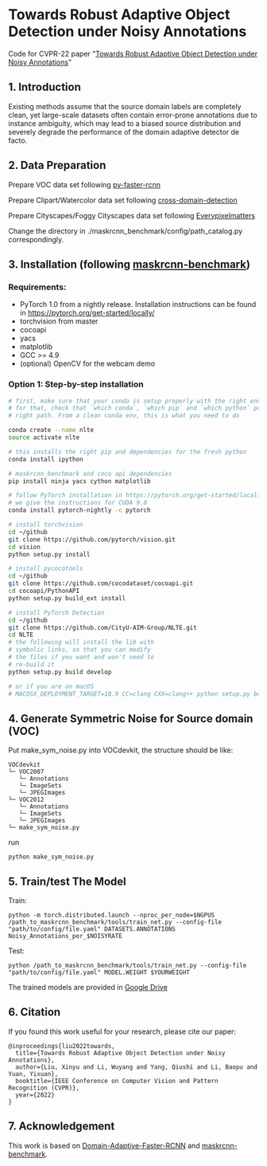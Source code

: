 # Towards Robust Adaptive Object Detection under Noisy Annotations
Code for CVPR-22 paper "[Towards Robust Adaptive Object Detection under Noisy Annotations](https://github.com/CityU-AIM-Group/NLTE)"

## 1. Introduction
Existing methods assume that the source domain labels are completely clean, yet large-scale datasets often contain error-prone annotations due to instance ambiguity, which may lead to a biased source distribution and severely degrade the performance of the domain adaptive detector de facto.

## 2. Data Preparation

Prepare VOC data set following [py-faster-rcnn](https://github.com/rbgirshick/py-faster-rcnn#beyond-the-demo-installation-for-training-and-testing-models)

Prepare Clipart/Watercolor data set following [cross-domain-detection](https://github.com/naoto0804/cross-domain-detection/tree/master/datasets)

Prepare Cityscapes/Foggy Cityscapes data set following [Everypixelmatters](https://github.com/chengchunhsu/EveryPixelMatters#dataset)

Change the directory in ./maskrcnn_benchmark/config/path_catalog.py correspondingly.

## 3. Installation (following [maskrcnn-benchmark](https://github.com/facebookresearch/maskrcnn-benchmark))

### Requirements:
- PyTorch 1.0 from a nightly release. Installation instructions can be found in https://pytorch.org/get-started/locally/
- torchvision from master
- cocoapi
- yacs
- matplotlib
- GCC >= 4.9
- (optional) OpenCV for the webcam demo


### Option 1: Step-by-step installation

```bash
# first, make sure that your conda is setup properly with the right environment
# for that, check that `which conda`, `which pip` and `which python` points to the
# right path. From a clean conda env, this is what you need to do

conda create --name nlte
source activate nlte

# this installs the right pip and dependencies for the fresh python
conda install ipython

# maskrcnn_benchmark and coco api dependencies
pip install ninja yacs cython matplotlib

# follow PyTorch installation in https://pytorch.org/get-started/locally/
# we give the instructions for CUDA 9.0
conda install pytorch-nightly -c pytorch

# install torchvision
cd ~/github
git clone https://github.com/pytorch/vision.git
cd vision
python setup.py install

# install pycocotools
cd ~/github
git clone https://github.com/cocodataset/cocoapi.git
cd cocoapi/PythonAPI
python setup.py build_ext install

# install PyTorch Detection
cd ~/github
git clone https://github.com/CityU-AIM-Group/NLTE.git
cd NLTE
# the following will install the lib with
# symbolic links, so that you can modify
# the files if you want and won't need to
# re-build it
python setup.py build develop

# or if you are on macOS
# MACOSX_DEPLOYMENT_TARGET=10.9 CC=clang CXX=clang++ python setup.py build develop
```

## 4. Generate Symmetric Noise for Source domain (VOC)

Put make_sym_noise.py into VOCdevkit, the structure should be like:
```
VOCdevkit
└─ VOC2007
   └─ Annotations
   └─ ImageSets
   └─ JPEGImages
└─ VOC2012
   └─ Annotations
   └─ ImageSets
   └─ JPEGImages
└─ make_sym_noise.py
```
run 
```
python make_sym_noise.py
```

## 5. Train/test The Model

Train:
```
python -m torch.distributed.launch --nproc_per_node=$NGPUS /path_to_maskrcnn_benchmark/tools/train_net.py --config-file "path/to/config/file.yaml" DATASETS.ANNOTATIONS Noisy_Annotations_per_$NOISYRATE
```
Test:
```
python /path_to_maskrcnn_benchmark/tools/train_net.py --config-file "path/to/config/file.yaml" MODEL.WEIGHT $YOURWEIGHT
```
The trained models are provided in [Google Drive](https://drive.google.com/drive/folders/1Yq4lPTH2cIs5156uLMItTBa8kA-YZ34I?usp=sharing)
                                      
## 6. Citation

If you found this work useful for your research, please cite our paper:
```
@inproceedings{liu2022towards,
  title={Towards Robust Adaptive Object Detection under Noisy Annotations},
  author={Liu, Xinyu and Li, Wuyang and Yang, Qiushi and Li, Baopu and Yuan, Yixuan},
  booktitle={IEEE Conference on Computer Vision and Pattern Recognition (CVPR)},
  year={2022}
}
```

## 7. Acknowledgement

This work is based on [Domain-Adaptive-Faster-RCNN](https://github.com/krumo/Domain-Adaptive-Faster-RCNN-PyTorch) and [maskrcnn-benchmark](https://github.com/facebookresearch/maskrcnn-benchmark).
